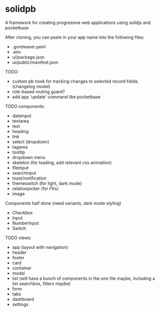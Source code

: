 # solidpb

A framework for creating progressive web applications using solidjs and pocketbase

After cloning, you can paste in your app name into the following files:

- .goreleaser.yaml
- .env
- ui/package.json
- ui/public/manifest.json

TODO:

- custom pb hook for tracking changes to selected record fields. (changelog model)
- role-based routing guard?
- add app 'update' command like pocketbase

TODO components:

- dateinput
- textarea
- text
- heading
- link
- select (dropdown)
- tagarea
- tooltip
- dropdown menu
- skeleton (for loading, add relevant css animation)
- fileinput
- searchinput
- toast/notification
- themeswitch (for light, dark mode)
- relationpicker (for FKs)
- image

Components half done (need variants, dark mode styling)

- Checkbox
- Input
- NumberInput
- Switch

TODO views:

- app (layout with navigation)
- header
- footer
- card
- container
- modal
- list (will have a bunch of components in the one file maybe, including a list searchbox, filters maybe)
- form
- tabs
- dashboard
- settings
